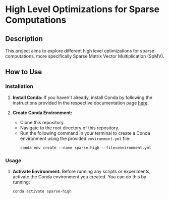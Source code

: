# High Level Optimizations for Sparse Computations

## Description
This project aims to explore different high level optimizations for sparse computations, more specifically Sparse Matrix Vector Multiplication (SpMV).

## How to Use

### Installation
1. **Install Conda:** If you haven't already, install Conda by following the instructions provided in the respective documentation page [here](https://docs.anaconda.com/free/miniconda/).

2. **Create Conda Environment:** 
   - Clone this repository.
   - Navigate to the root directory of this repository.
   - Run the following command in your terminal to create a Conda environment using the provided `environment.yml` file:
     ```
     conda env create --name sparse-high --file=environment.yml
     ```

### Usage
1. **Activate Environment:** Before running any scripts or experiments, activate the Conda environment you created. You can do this by running:
    ```
    conda activate sparse-high

    ```
